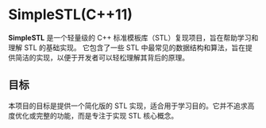 # SimpleSTL(C++11)

**SimpleSTL** 是一个轻量级的 C++ 标准模板库（STL）复现项目，旨在帮助学习和理解 STL 的基础实现。
它包含了一些 STL 中最常见的数据结构和算法，旨在提供简洁的实现，以便于开发者可以轻松理解其背后的原理。

## 目标

本项目的目标是提供一个简化版的 STL 实现，适合用于学习目的。它并不追求高度优化或完整的功能，而是专注于实现 STL 核心概念。

